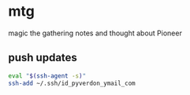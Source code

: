 # mtg

magic the gathering  notes and thought about Pioneer


## push updates

```bash
eval "$(ssh-agent -s)"
ssh-add ~/.ssh/id_pyverdon_ymail_com
```
